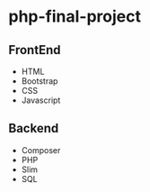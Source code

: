# php-final-project
 
## FrontEnd
- HTML
- Bootstrap
- CSS
- Javascript

## Backend
- Composer
- PHP
- Slim
- SQL
